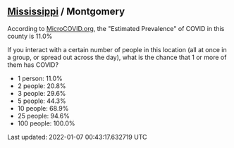 
## [Mississippi](/united-states/mississippi) / Montgomery

According to [MicroCOVID.org](http://microcovid.org),
the "Estimated Prevalence" of COVID in this county is 11.0%

If you interact with a certain number of people in this location
(all at once in a group, or spread out across the day), what is the chance that
1 or more of them has COVID?

- 1 person: 11.0%
- 2 people: 20.8%
- 3 people: 29.6%
- 5 people: 44.3%
- 10 people: 68.9%
- 25 people: 94.6%
- 100 people: 100.0%

Last updated: 2022-01-07 00:43:17.632719 UTC
